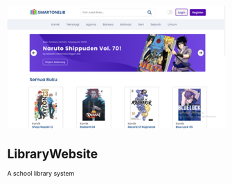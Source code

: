 ![alt text](https://github.com/rrfiqxd/LibraryWebsite/blob/master/img/tumnel.png)
# LibraryWebsite
A school library system
